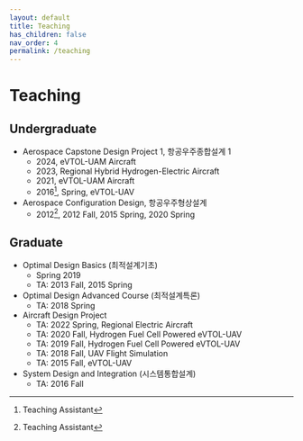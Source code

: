 ```yaml
---
layout: default
title: Teaching
has_children: false
nav_order: 4
permalink: /teaching
---
```


# Teaching

## Undergraduate

- Aerospace Capstone Design Project 1, 항공우주종합설계 1
  - 2024, eVTOL-UAM Aircraft
  - 2023, Regional Hybrid Hydrogen-Electric Aircraft
  - 2021, eVTOL-UAM Aircraft
  - 2016[^1], Spring, eVTOL-UAV
- Aerospace Configuration Design, 항공우주형상설계
  - 2012[^1], 2012 Fall, 2015 Spring, 2020 Spring

## Graduate

- Optimal Design Basics (최적설계기초)
  - Spring 2019
  - TA: 2013 Fall, 2015 Spring
- Optimal Design Advanced Course (최적설계특론)
  - TA: 2018 Spring
- Aircraft Design Project
  - TA: 2022 Spring, Regional Electric Aircraft
  - TA: 2020 Fall, Hydrogen Fuel Cell Powered eVTOL-UAV
  - TA: 2019 Fall, Hydrogen Fuel Cell Powered eVTOL-UAV
  - TA: 2018 Fall, UAV Flight Simulation
  - TA: 2015 Fall, eVTOL-UAV
- System Design and Integration (시스템통합설계)
  - TA: 2016 Fall

[^1]: Teaching Assistant
